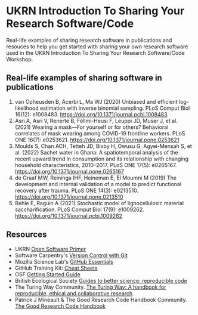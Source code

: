 # UKRN Introduction To Sharing Your Research Software/Code
Real-life examples of sharing research software in publications and resouces to help you get started with sharing your own research software used in the UKRN Introduction To Sharing Your Research Software/Code Workshop.

## Real-life examples of sharing software in publications
1. van Opheusden B, Acerbi L, Ma WJ (2020) Unbiased and efficient log-likelihood estimation with inverse binomial sampling. PLoS Comput Biol 16(12): e1008483. https://doi.org/10.1371/journal.pcbi.1008483
2. Asri A, Asri V, Renerte B, Föllmi-Heusi F, Leuppi JD, Muser J, et al. (2021) Wearing a mask—For yourself or for others? Behavioral correlates of mask wearing among COVID-19 frontline workers. PLoS ONE 16(7): e0253621. https://doi.org/10.1371/journal.pone.0253621
3. Moulds S, Chan ACH, Tetteh JD, Bixby H, Owusu G, Agyei-Mensah S, et al. (2022) Sachet water in Ghana: A spatiotemporal analysis of the recent upward trend in consumption and its relationship with changing household characteristics, 2010–2017. PLoS ONE 17(5): e0265167. https://doi.org/10.1371/journal.pone.0265167
4. de Graaf MW, Reininga IHF, Heineman E, El Moumni M (2019) The development and internal validation of a model to predict functional recovery after trauma. PLoS ONE 14(3): e0213510. https://doi.org/10.1371/journal.pone.0213510
5. Behle E, Raguin A (2021) Stochastic model of lignocellulosic material saccharification. PLoS Comput Biol 17(9): e1009262. https://doi.org/10.1371/journal.pcbi.1009262


## Resources
* UKRN [Open Software Primer](https://osf.io/qw9ck)
* Software Carpentry's [Version Control with Git](https://swcarpentry.github.io/git-novice/)
* Mozilla Science Lab's [GitHub Essentials](http://joeyklee.github.io/friendly-github-intro/guides/github-essentials/#introduction)
* GitHub Training Kit: [Cheat Sheets](https://training.github.com/)
* OSF [Getting Started Guide](https://help.osf.io/article/342-getting-started-on-the-osf)
* British Ecological Society [Guides to better science: reproducible code](https://www.britishecologicalsociety.org/wp-content/uploads/2019/06/BES-Guide-Reproducible-Code-2019.pdf)
* The Turing Way Community. [The Turing Way: A handbook for reproducible, ethical and collaborative research](https://doi.org/10.5281/zenodo.7625728)
* Patrick J Mineault & The Good Research Code Handbook Community. [The Good Research Code Handbook](https://doi.org/10.5281/zenodo.5796873)





